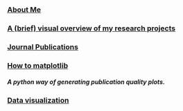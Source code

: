 ### [About Me](/AboutMe)

### [A (brief) visual overview of my research projects](/ResearchProjects)

### [Journal Publications](/publications)

### [How to **matplotlib**](/plots_matplotlib) <br>
##### A python way of generating publication quality plots.

### [Data visualization](/dataviz)

